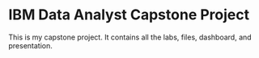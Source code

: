 # IBM Data Analyst Capstone Project
This is my capstone project. It contains all the labs, files, dashboard, and presentation.
